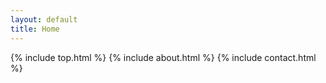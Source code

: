 ```yaml
---
layout: default
title: Home
---
```


<!-- Content sections -->
{% include top.html %}
{% include about.html %}
{% include contact.html %}
